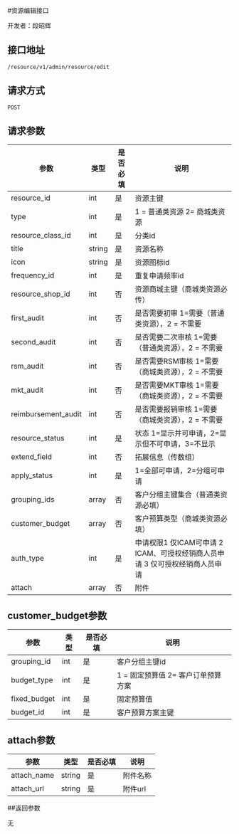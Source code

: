 #资源编辑接口

开发者：段昭辉

## 接口地址
`/resource/v1/admin/resource/edit`

## 请求方式

  `POST`

## 请求参数

|参数|类型|是否必填|说明|
| - | - | - | - |
|resource_id|int|是|资源主键|
|type|int|是|1 = 普通类资源 2= 商城类资源|
|resource_class_id|int|是|分类id|
|title|string|是|资源名称|
|icon|string|是|资源图标id|
|frequency_id|int|是|重复申请频率id|
|resource_shop_id|int|否|资源商城主键（商城类资源必传）|
|first_audit|int|否|是否需要初审 1=需要（普通类资源），2 = 不需要|
|second_audit|int|否|是否需要二次审核 1=需要（普通类资源），2 = 不需要|
|rsm_audit|int|否|是否需要RSM审核 1=需要（商城类资源），2 = 不需要|
|mkt_audit|int|否|是否需要MKT审核 1=需要（商城类资源），2 = 不需要|
|reimbursement_audit|int|否|是否需要报销审核 1=需要（商城类资源），2 = 不需要|
|resource_status|int|是|状态 1=显示并可申请，2=显示但不可申请，3=不显示|
|extend_field|int|否|拓展信息（传数组）|
|apply_status|int|是|1=全部可申请，2=分组可申请|
|grouping_ids|array|否|客户分组主键集合（普通类资源必填）|
|customer_budget|array|否|客户预算类型（商城类资源必填）|
|auth_type|int|是|申请权限1 仅ICAM可申请 2 ICAM、可授权经销商人员申请 3 仅可授权经销商人员申请|
|attach|array|否|附件|

## customer_budget参数

|参数|类型|是否必填|说明|
| - | - | - | - |
|grouping_id|int|是|客户分组主键id|
|budget_type|int|是|1 = 固定预算值 2= 客户订单预算方案|
|fixed_budget|int|是|固定预算值|
|budget_id|int|是|客户预算方案主键|

## attach参数

|参数|类型|是否必填|说明|
| - | - | - | - |
|attach_name|string|是|附件名称|
|attach_url|string|是|附件url|



##返回参数

无
